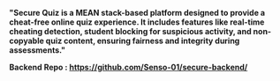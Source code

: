 **"Secure Quiz is a MEAN stack-based platform designed to provide a cheat-free online quiz experience. It includes features like real-time cheating detection, student blocking for suspicious activity, and non-copyable quiz content, ensuring fairness and integrity during assessments."**



**Backend Repo : https://github.com/Senso-01/secure-backend/**
